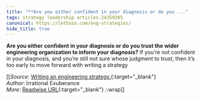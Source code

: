 ```yaml
---
title: "**Are you either confident in your diagnosis or do you ..."
tags: strategy leadership articles-24359205
canonical: https://lethain.com/eng-strategies/
hide_title: true
---
```


**Are you either confident in your diagnosis or do you trust the wider engineering organization to inform your diagnosis?** If you’re not confident in your diagnosis, and you’re still not sure whose judgment to trust, then it’s too early to move forward with writing a strategy


[[_Source_: [Writing an engineering strategy.](https://lethain.com/eng-strategies/){:target="_blank"}<br>
_Author_: Irrational Exuberance<br>
_More_: [Readwise URL](https://readwise.io/open/475687182){:target="_blank"}
::wrap]]